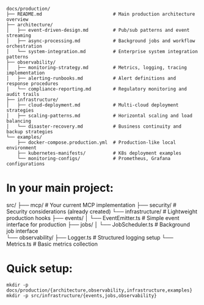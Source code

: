 ```
docs/production/
├── README.md                          # Main production architecture overview
├── architecture/
│   ├── event-driven-design.md         # Pub/sub patterns and event streaming
│   ├── async-processing.md            # Background jobs and workflow orchestration  
│   └── system-integration.md          # Enterprise system integration patterns
├── observability/
│   ├── monitoring-strategy.md         # Metrics, logging, tracing implementation
│   ├── alerting-runbooks.md           # Alert definitions and response procedures
│   └── compliance-reporting.md        # Regulatory monitoring and audit trails
├── infrastructure/
│   ├── cloud-deployment.md            # Multi-cloud deployment strategies
│   ├── scaling-patterns.md            # Horizontal scaling and load balancing
│   └── disaster-recovery.md           # Business continuity and backup strategies
└── examples/
    ├── docker-compose.production.yml  # Production-like local environment
    ├── kubernetes-manifests/          # K8s deployment examples
    └── monitoring-configs/            # Prometheus, Grafana configurations
```

# In your main project:
src/
├── mcp/                               # Your current MCP implementation
├── security/                          # Security considerations (already created)
└── infrastructure/                    # Lightweight production hooks
    ├── events/
    │   └── EventEmitter.ts            # Simple event interface for production
    ├── jobs/
    │   └── JobScheduler.ts            # Background job interface  
    └── observability/
        ├── Logger.ts                  # Structured logging setup
        └── Metrics.ts                 # Basic metrics collection

# Quick setup:
```
mkdir -p docs/production/{architecture,observability,infrastructure,examples}
mkdir -p src/infrastructure/{events,jobs,observability}
```
